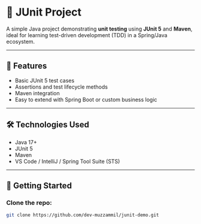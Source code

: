 # 🧪 JUnit Project

A simple Java project demonstrating **unit testing** using **JUnit 5** and **Maven**, ideal for learning test-driven development (TDD) in a Spring/Java ecosystem.

---

## 📌 Features

- Basic JUnit 5 test cases  
- Assertions and test lifecycle methods  
- Maven integration  
- Easy to extend with Spring Boot or custom business logic  

---

## 🛠️ Technologies Used

- Java 17+  
- JUnit 5  
- Maven  
- VS Code / IntelliJ / Spring Tool Suite (STS)  

---

## 🚀 Getting Started

### Clone the repo:
```bash
git clone https://github.com/dev-muzzammil/junit-demo.git
